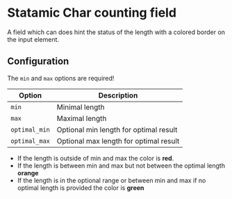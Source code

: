 # Statamic Char counting field

A field which can does hint the status of the length
with a colored border on the input element.

## Configuration

The `min` and `max` options are required!

| Option        | Description                            |
|---------------|----------------------------------------|
| `min`         | Minimal length                         |
| `max`         | Maximal length                         |
| `optimal_min` | Optional min length for optimal result |
| `optimal_max` | Optional max length for optimal result |

* If the length is outside of min and max the color is **red**.
* If the length is between min and max but not between the optimal length **orange**
* If the length is in the optional range or between min and max if no optimal length is provided the color is **green**